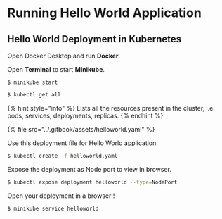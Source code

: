 # Running Hello World Application

## Hello World Deployment in Kubernetes

Open Docker Desktop and run **Docker**.

Open **Terminal** to start **Minikube**.

```
$ minikube start
```

```bash
$ kubectl get all
```

{% hint style="info" %}
 Lists all the resources present in the cluster, i.e. pods, services, deployments, replicas. 
{% endhint %}

{% file src="../.gitbook/assets/helloworld.yaml" %}

Use this deployment file for Hello World application.

```bash
$ kubectl create -f helloworld.yaml
```

Expose the deployment as Node port to view in browser.

```bash
$ kubectl expose deployment helloworld --type=NodePort
```

Open your deployment in a browser!!

```bash
$ minikube service helloworld
```


